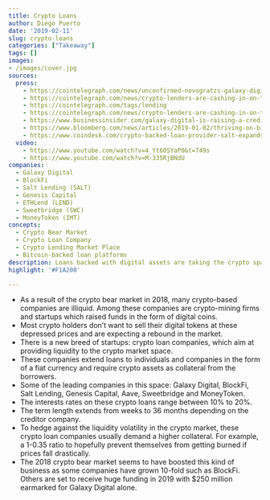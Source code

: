 ```yaml
---
title: Crypto Loans
author: Diego Puerto
date: '2019-02-11'
slug: crypto-loans
categories: ["Takeaway"]
tags: []
images:
- /images/cover.jpg
sources:
  press:
    - https://cointelegraph.com/news/unconfirmed-novogratzs-galaxy-digital-to-raise-250-million-to-offer-crypto-loans
    - https://cointelegraph.com/news/crypto-lenders-are-cashing-in-on-the-crypto-bear-market
    - https://cointelegraph.com/tags/lending
    - https://cointelegraph.com/news/crypto-lenders-are-cashing-in-on-the-crypto-bear-market
    - https://www.businessinsider.com/galaxy-digital-is-raising-a-credit-fund-for-crypto-companies-2019-1?IR=T
    - https://www.bloomberg.com/news/articles/2019-01-02/thriving-on-bitcoin-s-bust-lenders-aid-both-fanatics-and-shorts
    - https://www.coindesk.com/crypto-backed-loan-provider-salt-expands-to-35-us-states
  video:
    - https://www.youtube.com/watch?v=4_Yt60SYaP0&t=749s 
    - https://www.youtube.com/watch?v=M-335RjBNdU 
companies:
  - Galaxy Digital
  - BlockFi
  - Salt Lending (SALT)
  - Genesis Capital
  - ETHLend (LEND)
  - Sweetbridge (SWC)
  - MoneyToken (IMT)
concepts:
  - Crypto Bear Market
  - Crypto Loan Company
  - Crypto Lending Market Place
  - Bitcoin-backed loan platforms
description: Loans backed with digital assets are taking the crypto space by storm.
highlight: '#F1A208'

---
```


- As a result of the crypto bear market in 2018, many crypto-based companies are illiquid. Among these companies are crypto-mining firms and startups which raised funds in the form of digital coins.
- Most crypto holders don’t want to sell their digital tokens at these depressed prices and are expecting a rebound in the market.
- There is a new breed of startups: crypto loan companies, which aim at providing liquidity to the crypto market space.
- These companies extend loans to individuals and companies in the form of a fiat currency and require crypto assets as collateral from the borrowers.
- Some of the leading companies in this space: Galaxy Digital, BlockFi, Salt Lending, Genesis Capital, Aave, Sweetbridge and MoneyToken.
- The interests rates on these crypto loans range between 10% to 20%.
- The term length extends from weeks to 36 months depending on the creditor company.
- To hedge against the liquidity volatility in the crypto market, these crypto loan companies usually demand a higher collateral. For example, a 1-0.35 ratio to hopefully prevent themselves from getting burned if prices fall drastically.
- The 2018 crypto bear market seems to have boosted this kind of business as some companies have grown 10-fold such as BlockFi. Others are set to receive huge funding in 2019 with $250 million earmarked for Galaxy Digital alone. 
